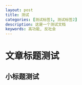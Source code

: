 ```yaml
---
layout: post
title: 测试
categories: [测试标签1, 测试标签2]
description: 这是一个测试文档
keywords: 高功能, 反社会 
---
```


# **文章标题测试**
## 小标题测试

